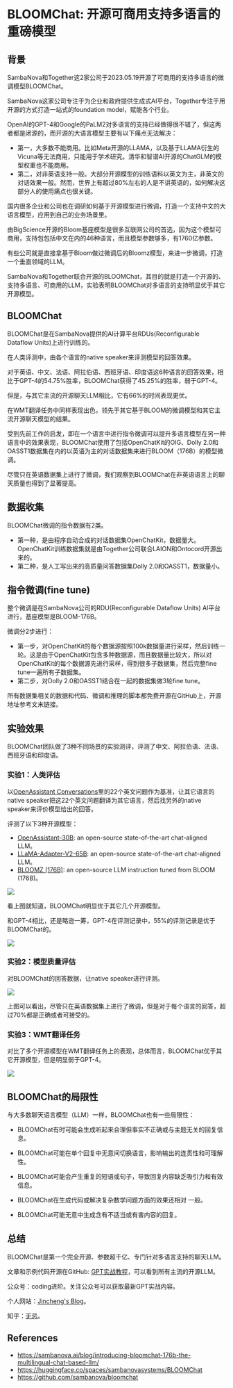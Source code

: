 # BLOOMChat: 开源可商用支持多语言的重磅模型

## 背景

SambaNova和Together这2家公司于2023.05.19开源了可商用的支持多语言的微调模型BLOOMChat。

SambaNova这家公司专注于为企业和政府提供生成式AI平台，Together专注于用开源的方式打造一站式的foundation model，赋能各个行业。

OpenAI的GPT-4和Google的PaLM2对多语言的支持已经做得很不错了，但这两者都是闭源的，而开源的大语言模型主要有以下痛点无法解决：

* 第一，大多数不能商用。比如Meta开源的LLAMA，以及基于LLAMA衍生的Vicuna等无法商用，只能用于学术研究。清华和智谱AI开源的ChatGLM的模型权重也不能商用。
* 第二，对非英语支持一般。大部分开源模型的训练语料以英文为主，非英文的对话效果一般。然而，世界上有超过80%左右的人是不讲英语的，如何解决这部分人的使用痛点也很关键。

国内很多企业和公司也在调研如何基于开源模型进行微调，打造一个支持中文的大语言模型，应用到自己的业务场景里。

由BigScience开源的Bloom基座模型是很多互联网公司的首选，因为这个模型可商用，支持包包括中文在内的46种语言，而且模型参数够多，有1760亿参数。

有些公司就是直接拿基于Bloom做过微调后的Bloomz模型，来进一步微调，打造一个垂直领域的LLM。

SambaNova和Together联合开源的BLOOMChat，其目的就是打造一个开源的、支持多语言、可商用的LLM，实验表明BLOOMChat对多语言的支持明显优于其它开源模型。

## BLOOMChat

BLOOMChat是在SambaNova提供的AI计算平台RDUs(Reconfigurable Dataflow Units)上进行训练的。

在人类评测中，由各个语言的native speaker来评测模型的回答效果。

对于英语、中文、法语、阿拉伯语、西班牙语、印度语这6种语言的回答效果，相比于GPT-4的54.75%胜率，BLOOMChat获得了45.25%的胜率，弱于GPT-4。

但是，与其它主流的开源聊天LLM相比，它有66%的时间表现更优。

在WMT翻译任务中同样表现出色，领先于其它基于BLOOM的微调模型和其它主流开源聊天模型的结果。

受到先前工作的启发，即在一个语言中进行指令微调可以提升多语言模型在另一种语言中的效果表现，BLOOMChat使用了包括OpenChatKit的OIG、Dolly 2.0和OASST1数据集在内的以英语为主的对话数据集来进行BLOOM（176B）的模型微调。

尽管只在英语数据集上进行了微调，我们观察到BLOOMChat在非英语语言上的聊天质量也得到了显著提高。

## 数据收集

BLOOMChat微调的指令数据有2类。

* 第一种，是由程序自动合成的对话数据集OpenChatKit，数据量大。OpenChatKit训练数据集就是由Together公司联合LAION和Ontocord开源出来的。
* 第二种，是人工写出来的高质量问答数据集Dolly 2.0和OASST1，数据量小。

## 指令微调(fine tune)

整个微调是在SambaNova公司的RDU(Reconfigurable Dataflow Units) AI平台进行，基座模型是BLOOM-176B。

微调分2步进行：

* 第一步，对OpenChatKit的每个数据源按照100k数据量进行采样，然后训练一轮。这是由于OpenChatKit包含多种数据源，而且数据量比较大，所以对OpenChatKit的每个数据源先进行采样，得到很多子数据集，然后完整fine tune一遍所有子数据集。
* 第二步，对Dolly 2.0和OASST1结合在一起的数据集做3轮fine tune。

所有数据集相关的数据和代码、微调和推理的脚本都免费开源在GitHub上，开源地址参考文末链接。

## 实验效果

BLOOMChat团队做了3种不同场景的实验测评，评测了中文、阿拉伯语、法语、西班牙语和印度语。

### 实验1：人类评估

以[OpenAssistant Conversations](https://arxiv.org/pdf/2304.07327.pdf)里的22个英文问题作为基准，让其它语言的native speaker把这22个英文问题翻译为其它语言，然后找另外的native speaker来评价模型给出的回答。

评测了以下3种开源模型：

- [OpenAssistant-30B](https://huggingface.co/OpenAssistant/oasst-sft-7-llama-30b-xor): an open-source state-of-the-art chat-aligned LLM。
- [LLaMA-Adapter-V2-65B](https://github.com/ZrrSkywalker/LLaMA-Adapter/tree/main/llama_adapter_v2_chat65b): an open-source state-of-the-art chat-aligned LLM。
- [BLOOMZ (176B)](https://huggingface.co/bigscience/bloomz): an open-source LLM instruction tuned from BLOOM (176B)。

![](https://sambanova.ai/wp-content/uploads/2023/05/unnamed.png) 

看上图就知道，BLOOMChat明显优于其它几个开源模型。

和GPT-4相比，还是略逊一筹，GPT-4在评测记录中，55%的评测记录是优于BLOOMChat的。

![](https://sambanova.ai/wp-content/uploads/2023/05/average-win-rate.png) 

### 实验2：模型质量评估

对BLOOMChat的回答数据，让native speaker进行评测。

![](https://sambanova.ai/wp-content/uploads/2023/05/Bloomchat-human-ratings.png) 

上图可以看出，尽管只在英语数据集上进行了微调，但是对于每个语言的回答，超过70%都是正确或者可接受的。

### 实验3：WMT翻译任务

对比了多个开源模型在WMT翻译任务上的表现，总体而言，BLOOMChat优于其它开源模型，但是明显弱于GPT-4。

![](https://sambanova.ai/wp-content/uploads/2023/05/translation-task.png) 

## BLOOMChat的局限性

与大多数聊天语言模型（LLM）一样，BLOOMChat也有一些局限性：

* BLOOMChat有时可能会生成听起来合理但事实不正确或与主题无关的回复信息。
* BLOOMChat可能在单个回复中无意间切换语言，影响输出的连贯性和可理解性。

* BLOOMChat可能会产生重复的短语或句子，导致回复内容缺乏吸引力和有效信息。
* BLOOMChat在生成代码或解决复杂数学问题方面的效果还相对 一般。
* BLOOMChat可能无意中生成含有不适当或有害内容的回复。



## 总结

BLOOMChat是第一个完全开源、参数超千亿、专门针对多语言支持的聊天LLM。

文章和示例代码开源在GitHub: [GPT实战教程](https://github.com/jincheng9/gpt-tutorial)，可以看到所有主流的开源LLM。

公众号：coding进阶。关注公众号可以获取最新GPT实战内容。

个人网站：[Jincheng's Blog](https://jincheng9.github.io/)。

知乎：[无忌](https://www.zhihu.com/people/thucuhkwuji)。



## References

* https://sambanova.ai/blog/introducing-bloomchat-176b-the-multilingual-chat-based-llm/
* https://huggingface.co/spaces/sambanovasystems/BLOOMChat
* https://github.com/sambanova/bloomchat
